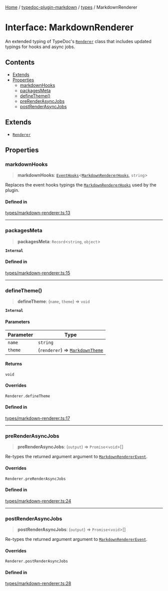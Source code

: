 [Home](../../../README.md) / [typedoc-plugin-markdown](../../README.md) / [types](../README.md) / MarkdownRenderer

# Interface: MarkdownRenderer

An extended typing of TypeDoc's [`Renderer`](https://typedoc.org/api/classes/Renderer.html) class that includes updated typings for hooks and async jobs.

## Contents

* [Extends](#extends)
* [Properties](#properties)
  * [markdownHooks](#markdownhooks)
  * [packagesMeta](#packagesmeta)
  * [defineTheme()](#definetheme)
  * [preRenderAsyncJobs](#prerenderasyncjobs)
  * [postRenderAsyncJobs](#postrenderasyncjobs)

## Extends

* [`Renderer`](https://typedoc.org/api/classes/Renderer.html)

## Properties

### markdownHooks

> **markdownHooks**: [`EventHooks`](https://typedoc.org/api/classes/EventHooks.html)\<[`MarkdownRendererHooks`](MarkdownRendererHooks.md), `string`>

Replaces the event hooks typings the [`MarkdownRendererHooks`](MarkdownRendererHooks.md) used by the plugin.

#### Defined in

[types/markdown-renderer.ts:13](https://github.com/typedoc2md/typedoc-plugin-markdown/blob/7934b23566f374f44fe6de5fd9240ab185bf799f/packages/typedoc-plugin-markdown/src/types/markdown-renderer.ts#L13)

***

### packagesMeta

> **packagesMeta**: `Record`\<`string`, `object`>

**`Internal`**

#### Defined in

[types/markdown-renderer.ts:15](https://github.com/typedoc2md/typedoc-plugin-markdown/blob/7934b23566f374f44fe6de5fd9240ab185bf799f/packages/typedoc-plugin-markdown/src/types/markdown-renderer.ts#L15)

***

### defineTheme()

> **defineTheme**: (`name`, `theme`) => `void`

**`Internal`**

#### Parameters

| Parameter | Type                                                                    |
| --------- | ----------------------------------------------------------------------- |
| `name`    | `string`                                                                |
| `theme`   | (`renderer`) => [`MarkdownTheme`](../../theme/classes/MarkdownTheme.md) |

#### Returns

`void`

#### Overrides

`Renderer.defineTheme`

#### Defined in

[types/markdown-renderer.ts:17](https://github.com/typedoc2md/typedoc-plugin-markdown/blob/7934b23566f374f44fe6de5fd9240ab185bf799f/packages/typedoc-plugin-markdown/src/types/markdown-renderer.ts#L17)

***

### preRenderAsyncJobs

> **preRenderAsyncJobs**: (`output`) => `Promise`\<`void`>\[]

Re-types the returned argument argument to [`MarkdownRendererEvent`](../../events/classes/MarkdownRendererEvent.md).

#### Overrides

`Renderer.preRenderAsyncJobs`

#### Defined in

[types/markdown-renderer.ts:24](https://github.com/typedoc2md/typedoc-plugin-markdown/blob/7934b23566f374f44fe6de5fd9240ab185bf799f/packages/typedoc-plugin-markdown/src/types/markdown-renderer.ts#L24)

***

### postRenderAsyncJobs

> **postRenderAsyncJobs**: (`output`) => `Promise`\<`void`>\[]

Re-types the returned argument argument to [`MarkdownRendererEvent`](../../events/classes/MarkdownRendererEvent.md).

#### Overrides

`Renderer.postRenderAsyncJobs`

#### Defined in

[types/markdown-renderer.ts:28](https://github.com/typedoc2md/typedoc-plugin-markdown/blob/7934b23566f374f44fe6de5fd9240ab185bf799f/packages/typedoc-plugin-markdown/src/types/markdown-renderer.ts#L28)
